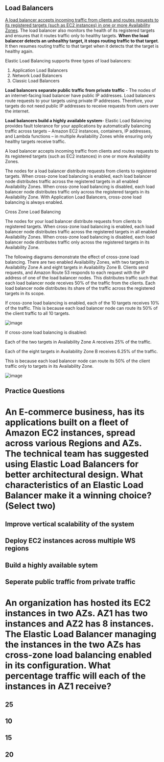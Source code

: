 ## Load Balancers

<u>A load balancer accepts incoming traffic from clients and routes requests to its registered targets (such as EC2 instances) in one or more Availability Zones</u>. The load balancer also monitors the health of its registered targets and ensures that it routes traffic only to healthy targets. **When the load balancer detects an unhealthy target, it stops routing traffic to that target**. It then resumes routing traffic to that target when it detects that the target is healthy again.

Elastic Load Balancing supports three types of load balancers:
1) Application Load Balancers
2) Network Load Balancers
3) Classic Load Balancers

**Load balancers separate public traffic from private traffic** - The nodes of an internet-facing load balancer have public IP addresses. Load balancers route requests to your targets using private IP addresses. Therefore, your targets do not need public IP addresses to receive requests from users over the internet.

**Load balancers build a highly available system**- Elastic Load Balancing provides fault tolerance for your applications by automatically balancing traffic across targets – Amazon EC2 instances, containers, IP addresses, and Lambda functions – in multiple Availability Zones while ensuring only healthy targets receive traffic.

A load balancer accepts incoming traffic from clients and routes requests to its registered targets (such as EC2 instances) in one or more Availability Zones.

The nodes for a load balancer distribute requests from clients to registered targets. When cross-zone load balancing is enabled, each load balancer node distributes traffic across the registered targets in all enabled Availability Zones. When cross-zone load balancing is disabled, each load balancer node distributes traffic only across the registered targets in its Availability Zone. With Application Load Balancers, cross-zone load balancing is always enabled.

Cross Zone Load Balancing

The nodes for your load balancer distribute requests from clients to registered targets. When cross-zone load balancing is enabled, each load balancer node distributes traffic across the registered targets in all enabled Availability Zones. When cross-zone load balancing is disabled, each load balancer node distributes traffic only across the registered targets in its Availability Zone.

The following diagrams demonstrate the effect of cross-zone load balancing. There are two enabled Availability Zones, with two targets in Availability Zone A and eight targets in Availability Zone B. Clients send requests, and Amazon Route 53 responds to each request with the IP address of one of the load balancer nodes. This distributes traffic such that each load balancer node receives 50% of the traffic from the clients. Each load balancer node distributes its share of the traffic across the registered targets in its scope.

If cross-zone load balancing is enabled, each of the 10 targets receives 10% of the traffic. This is because each load balancer node can route its 50% of the client traffic to all 10 targets.

![image](https://user-images.githubusercontent.com/44325167/129888959-d1c9fe8e-eae3-44ed-8723-2b1257973c49.png)

If cross-zone load balancing is disabled:

Each of the two targets in Availability Zone A receives 25% of the traffic.

Each of the eight targets in Availability Zone B receives 6.25% of the traffic.

This is because each load balancer node can route its 50% of the client traffic only to targets in its Availability Zone.

![image](https://user-images.githubusercontent.com/44325167/129889011-d7c77a06-5553-4c0f-bb8f-d6fb82a69497.png)


## Practice Questions 

# An E-commerce business, has its applications built on a fleet of Amazon EC2 instances, spread across various Regions and AZs. The technical team has suggested using Elastic Load Balancers for better architectural design. What characteristics of an Elastic Load Balancer make it a winning choice? (Select two)

## Improve vertical scalability of the system

## Deploy EC2 instances across multiple WS regions

## Build a highly available sytem

## Seperate public traffic from private traffic


# An organization has hosted its EC2 instances in two AZs. AZ1 has two instances and AZ2 has 8 instances. The Elastic Load Balancer managing the instances in the two AZs has cross-zone load balancing enabled in its configuration. What percentage traffic will each of the instances in AZ1 receive?


## 25

## 10

## 15

## 20

